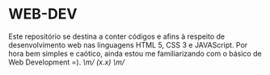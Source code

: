 # WEB-DEV

  Este repositório se destina a conter códigos e afins à respeito de desenvolvimento web nas linguagens HTML 5,
CSS 3 e JAVAScript.
  Por hora bem simples e caótico, ainda estou me familiarizando com o básico de Web Development =).
<rock id="Metal">  _\m/ (x.x) \m/_  </rock>
